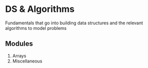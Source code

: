 # DS & Algorithms
Fundamentals that go into building data structures and the relevant algorithms to model problems

## Modules
1. Arrays
2. Miscellaneous
